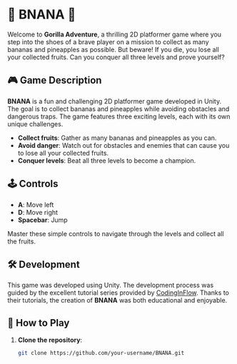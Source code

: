 # 🍌 BNANA 🍍

Welcome to **Gorilla Adventure**, a thrilling 2D platformer game where you step into the shoes of a brave player on a mission to collect as many bananas and pineapples as possible. But beware! If you die, you lose all your collected fruits. Can you conquer all three levels and prove yourself?

## 🎮 Game Description

**BNANA** is a fun and challenging 2D platformer game developed in Unity. The goal is to collect bananas and pineapples while avoiding obstacles and dangerous traps. The game features three exciting levels, each with its own unique challenges. 

- **Collect fruits**: Gather as many bananas and pineapples as you can.
- **Avoid danger**: Watch out for obstacles and enemies that can cause you to lose all your collected fruits.
- **Conquer levels**: Beat all three levels to become a champion.

## 🕹️ Controls

- **A**: Move left
- **D**: Move right
- **Spacebar**: Jump

Master these simple controls to navigate through the levels and collect all the fruits.

## 🛠️ Development

This game was developed using Unity. The development process was guided by the excellent tutorial series provided by [CodingInFlow](https://www.youtube.com/c/CodingInFlow). Thanks to their tutorials, the creation of **BNANA** was both educational and enjoyable.

## 🚀 How to Play

1. **Clone the repository**: 
   ```bash
   git clone https://github.com/your-username/BNANA.git
